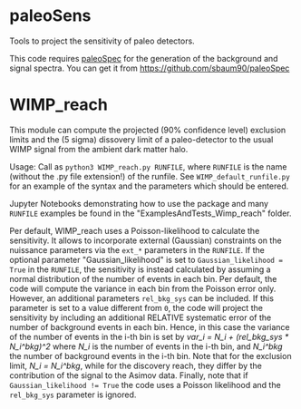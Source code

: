 # paleoSens
Tools to project the sensitivity of paleo detectors.

This code requires [paleoSpec](https://github.com/sbaum90/paleoSpec) for the generation of the background and signal spectra. You can get it from
https://github.com/sbaum90/paleoSpec

# WIMP_reach
This module can compute the projected (90% confidence level) exclusion limits and the (5 sigma) dissovery limit of a paleo-detector to the usual WIMP signal from the ambient dark matter halo. 

Usage: Call as `python3 WIMP_reach.py RUNFILE`, where `RUNFILE` is the name (without the .py file extension!) of the runfile. See `WIMP_default_runfile.py` for an example of the syntax and the parameters which should be entered.

Jupyter Notebooks demonstrating how to use the package and many `RUNFILE` examples be found in the "ExamplesAndTests_Wimp_reach" folder.

Per default, WIMP_reach uses a Poisson-likelihood to calculate the sensitivity. It allows to incorporate external (Gaussian) constraints on the nuissance parameters via the `ext_*` parameters in the `RUNFILE`. If the optional parameter "Gaussian_likelihood" is set to `Gaussian_likelihood = True` in the `RUNFILE`, the sensitivity is instead calculated by assuming a normal distribution of the number of events in each bin. Per default, the code will compute the variance in each bin from the Poisson error only. However, an additional parameters `rel_bkg_sys` can be included. If this parameter is set to a value different from `0`, the code will project the sensitivity by including an additional RELATIVE systematic error of the number of background events in each bin. Hence, in this case the variance of the number of events in the i-th bin is set by *var_i = N_i + (rel_bkg_sys * N_i^bkg)^2* where *N_i* is the number of events in the i-th bin, and *N_i^bkg* the number of background events in the i-th bin. Note that for the exclusion limit, *N_i = N_i^bkg*, while for the discovery reach, they differ by the contribution of the signal to the Asimov data. Finally, note that if `Gaussian_likelihood != True` the code uses a Poisson likelihood and the `rel_bkg_sys` parameter is ignored.




